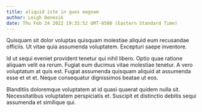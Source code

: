 ```yaml
---
title: aliquid iste in quos magnam
author: Leigh Denesik
date: Thu Feb 24 2022 19:35:52 GMT-0500 (Eastern Standard Time)
---
```

Quisquam sit dolor voluptas quisquam molestiae aliquid eum recusandae officiis. Ut vitae quia assumenda voluptatem. Excepturi saepe inventore.

 Id ut sequi eveniet provident tenetur qui nihil libero. Optio quae ratione aliquam velit ea rerum. Fugiat eum ducimus vitae molestiae tenetur. A vero voluptatum at quis est. Fugiat assumenda quisquam aliquid at assumenda esse et et et. Neque consequatur dignissimos beatae ut eos.

 Blanditiis doloremque voluptatem at id quasi quaerat quidem nulla sit. Necessitatibus voluptatem perspiciatis et. Suscipit et distinctio debitis sequi assumenda et similique qui.